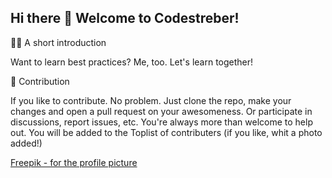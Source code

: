 ## Hi there 👋 Welcome to Codestreber!

🙋‍♀️ A short introduction

Want to learn best practices? Me, too. Let's learn together!

🌈 Contribution

If you like to contribute. No problem. Just clone the repo, make your changes and open a pull request on your awesomeness. Or participate in discussions, report issues, etc. You're always more than welcome to help out. You will be added to the Toplist of contributers (if you like, whit a photo added!)

[Freepik - for the profile picture](https://www.flaticon.com/free-icons/nerd)
